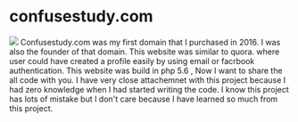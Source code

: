 # confusestudy.com
<img src="https://pbs.twimg.com/media/DAn5NWiW0AA0EdX.jpg" />
Confusestudy.com was my first domain that I purchased in 2016. I was also the founder of that domain. This website was similar to quora.  where user could have created a profile  easily by using email or facrbook authentication.  This website  was build in php 5.6 , Now I want  to share the all code with you. I have very close attachemnet with this project because I had zero knowledge  when I had started writing the code. I know this project has lots of mistake but I don't care because I have learned so much from this project.

